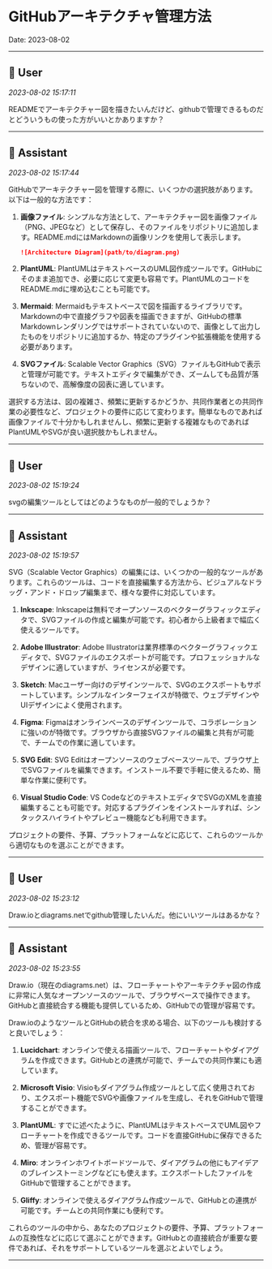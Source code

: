 # GitHubアーキテクチャ管理方法

Date: 2023-08-02

---

## 👤 User
*2023-08-02 15:17:11*

READMEでアーキテクチャー図を描きたいんだけど、githubで管理できるものだとどういうもの使った方がいいとかありますか？

---

## 🤖 Assistant
*2023-08-02 15:17:44*

GitHubでアーキテクチャー図を管理する際に、いくつかの選択肢があります。以下は一般的な方法です：

1. **画像ファイル**: シンプルな方法として、アーキテクチャー図を画像ファイル（PNG、JPEGなど）として保存し、そのファイルをリポジトリに追加します。README.mdにはMarkdownの画像リンクを使用して表示します。

   ```markdown
   ![Architecture Diagram](path/to/diagram.png)
   ```

2. **PlantUML**: PlantUMLはテキストベースのUML図作成ツールです。GitHubにそのまま追加でき、必要に応じて変更も容易です。PlantUMLのコードをREADME.mdに埋め込むことも可能です。

3. **Mermaid**: Mermaidもテキストベースで図を描画するライブラリです。Markdownの中で直接グラフや図表を描画できますが、GitHubの標準Markdownレンダリングではサポートされていないので、画像として出力したものをリポジトリに追加するか、特定のプラグインや拡張機能を使用する必要があります。

4. **SVGファイル**: Scalable Vector Graphics（SVG）ファイルもGitHubで表示と管理が可能です。テキストエディタで編集ができ、ズームしても品質が落ちないので、高解像度の図表に適しています。

選択する方法は、図の複雑さ、頻繁に更新するかどうか、共同作業者との共同作業の必要性など、プロジェクトの要件に応じて変わります。簡単なものであれば画像ファイルで十分かもしれませんし、頻繁に更新する複雑なものであればPlantUMLやSVGが良い選択肢かもしれません。

---

## 👤 User
*2023-08-02 15:19:24*

svgの編集ツールとしてはどのようなものが一般的でしょうか？

---

## 🤖 Assistant
*2023-08-02 15:19:57*

SVG（Scalable Vector Graphics）の編集には、いくつかの一般的なツールがあります。これらのツールは、コードを直接編集する方法から、ビジュアルなドラッグ・アンド・ドロップ編集まで、様々な要件に対応しています。

1. **Inkscape**: Inkscapeは無料でオープンソースのベクターグラフィックエディタで、SVGファイルの作成と編集が可能です。初心者から上級者まで幅広く使えるツールです。

2. **Adobe Illustrator**: Adobe Illustratorは業界標準のベクターグラフィックエディタで、SVGファイルのエクスポートが可能です。プロフェッショナルなデザインに適していますが、ライセンスが必要です。

3. **Sketch**: Macユーザー向けのデザインツールで、SVGのエクスポートもサポートしています。シンプルなインターフェイスが特徴で、ウェブデザインやUIデザインによく使用されます。

4. **Figma**: Figmaはオンラインベースのデザインツールで、コラボレーションに強いのが特徴です。ブラウザから直接SVGファイルの編集と共有が可能で、チームでの作業に適しています。

5. **SVG Edit**: SVG Editはオープンソースのウェブベースツールで、ブラウザ上でSVGファイルを編集できます。インストール不要で手軽に使えるため、簡単な作業に便利です。

6. **Visual Studio Code**: VS CodeなどのテキストエディタでSVGのXMLを直接編集することも可能です。対応するプラグインをインストールすれば、シンタックスハイライトやプレビュー機能なども利用できます。

プロジェクトの要件、予算、プラットフォームなどに応じて、これらのツールから適切なものを選ぶことができます。

---

## 👤 User
*2023-08-02 15:23:12*

Draw.ioとdiagrams.netでgithub管理したいんだ。他にいいツールはあるかな？

---

## 🤖 Assistant
*2023-08-02 15:23:55*

Draw.io（現在のdiagrams.net）は、フローチャートやアーキテクチャ図の作成に非常に人気なオープンソースのツールで、ブラウザベースで操作できます。GitHubと直接統合する機能も提供しているため、GitHubでの管理が容易です。

Draw.ioのようなツールとGitHubの統合を求める場合、以下のツールも検討すると良いでしょう：

1. **Lucidchart**: オンラインで使える描画ツールで、フローチャートやダイアグラムを作成できます。GitHubとの連携が可能で、チームでの共同作業にも適しています。

2. **Microsoft Visio**: Visioもダイアグラム作成ツールとして広く使用されており、エクスポート機能でSVGや画像ファイルを生成し、それをGitHubで管理することができます。

3. **PlantUML**: すでに述べたように、PlantUMLはテキストベースでUML図やフローチャートを作成できるツールです。コードを直接GitHubに保存できるため、管理が容易です。

4. **Miro**: オンラインホワイトボードツールで、ダイアグラムの他にもアイデアのブレインストーミングなどにも使えます。エクスポートしたファイルをGitHubで管理することができます。

5. **Gliffy**: オンラインで使えるダイアグラム作成ツールで、GitHubとの連携が可能です。チームとの共同作業にも便利です。

これらのツールの中から、あなたのプロジェクトの要件、予算、プラットフォームの互換性などに応じて選ぶことができます。GitHubとの直接統合が重要な要件であれば、それをサポートしているツールを選ぶとよいでしょう。

---
